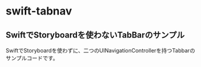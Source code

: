swift-tabnav
============

## SwiftでStoryboardを使わないTabBarのサンプル

SwiftでStoryboardを使わずに、二つのUINavigationControllerを持つTabbarのサンプルコードです。
